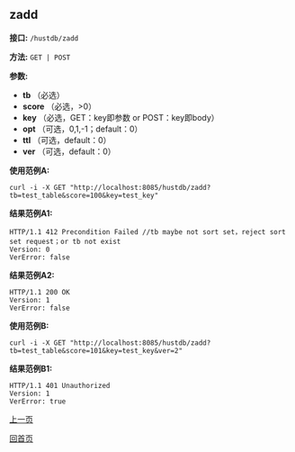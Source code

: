 ## zadd ##

**接口:** `/hustdb/zadd`

**方法:** `GET | POST`

**参数:** 

*  **tb** （必选）  
*  **score** （必选，>0）
*  **key** （必选，GET：key即参数 or POST：key即body）  
*  **opt** （可选，0,1,-1；default：0）
*  **ttl** （可选，default：0）
*  **ver** （可选，default：0）

**使用范例A:**

    curl -i -X GET "http://localhost:8085/hustdb/zadd?tb=test_table&score=100&key=test_key"

**结果范例A1:**

	HTTP/1.1 412 Precondition Failed //tb maybe not sort set，reject sort set request；or tb not exist
	Version: 0
	VerError: false

**结果范例A2:**

	HTTP/1.1 200 OK
	Version: 1
	VerError: false

**使用范例B:**

    curl -i -X GET "http://localhost:8085/hustdb/zadd?tb=test_table&score=101&key=test_key&ver=2"

**结果范例B1:**

	HTTP/1.1 401 Unauthorized
	Version: 1
	VerError: true

[上一页](../hustdb.md)

[回首页](../../../index.md)
